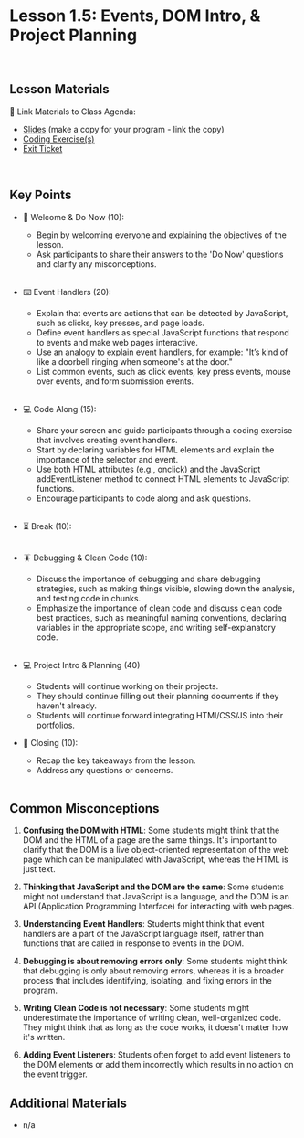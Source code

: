 # Lesson 1.5: Events, DOM Intro, & Project Planning

<br>

## Lesson Materials

📖 Link Materials to Class Agenda:
- [Slides](https://docs.google.com/presentation/d/1Wt7k7sAGwmPu-VzGt74IvcOVQ-mvrzzmOLRYwz8yFKA/edit?usp=sharing) (make a copy for your program - link the copy)
- [Coding Exercise(s)](https://github.com/itscodenation/flw1-u1l5-23-24-student-exercises)
- [Exit Ticket](https://forms.gle/idALjnYUX3gEUpYT6)

<br>

## Key Points

- 👋 Welcome & Do Now (10):
  - Begin by welcoming everyone and explaining the objectives of the lesson.
  - Ask participants to share their answers to the 'Do Now' questions and clarify any misconceptions.<br><br>
  
- ⌨️ Event Handlers (20):
  - Explain that events are actions that can be detected by JavaScript, such as clicks, key presses, and page loads.
  - Define event handlers as special JavaScript functions that respond to events and make web pages interactive.
  - Use an analogy to explain event handlers, for example: "It’s kind of like a doorbell ringing when someone's at the door."
  - List common events, such as click events, key press events, mouse over events, and form submission events. <br><br>

- 💻 Code Along (15):
  -  Share your screen and guide participants through a coding exercise that involves creating event handlers.
  - Start by declaring variables for HTML elements and explain the importance of the selector and event.
  - Use both HTML attributes (e.g., onclick) and the JavaScript addEventListener method to connect HTML elements to JavaScript functions.
  - Encourage participants to code along and ask questions.<br><br>

- ⏳ Break (10):<br><br>

- 🪳 Debugging & Clean Code (10):
  - Discuss the importance of debugging and share debugging strategies, such as making things visible, slowing down the analysis, and testing code in chunks.
  - Emphasize the importance of clean code and discuss clean code best practices, such as meaningful naming conventions, declaring variables in the appropriate scope, and writing self-explanatory code.<br><br>

- 💻 Project Intro & Planning (40)
  - Students will continue working on their projects.
  - They should continue filling out their planning documents if they haven't already.
  - Students will continue forward integrating HTMl/CSS/JS into their portfolios.

- 👋 Closing (10):
  - Recap the key takeaways from the lesson.
  - Address any questions or concerns.<br><br>
  

## Common Misconceptions
1. **Confusing the DOM with HTML**: Some students might think that the DOM and the HTML of a page are the same things. It's important to clarify that the DOM is a live object-oriented representation of the web page which can be manipulated with JavaScript, whereas the HTML is just text.

2. **Thinking that JavaScript and the DOM are the same**: Some students might not understand that JavaScript is a language, and the DOM is an API (Application Programming Interface) for interacting with web pages. 

3. **Understanding Event Handlers**: Students might think that event handlers are a part of the JavaScript language itself, rather than functions that are called in response to events in the DOM.

4. **Debugging is about removing errors only**: Some students might think that debugging is only about removing errors, whereas it is a broader process that includes identifying, isolating, and fixing errors in the program.

5. **Writing Clean Code is not necessary**: Some students might underestimate the importance of writing clean, well-organized code. They might think that as long as the code works, it doesn't matter how it's written.

6. **Adding Event Listeners**: Students often forget to add event listeners to the DOM elements or add them incorrectly which results in no action on the event trigger.


## Additional Materials
- n/a
